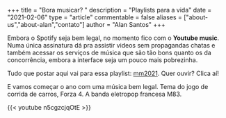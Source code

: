 +++
title = "Bora musicar? "
description = "Playlists para a vida"
date = "2021-02-06"
type = "article"
commentable = false
aliases = ["about-us","about-alan","contato"]
author = "Alan Santos"
+++

Embora o Spotify seja bem legal, no momento fico com o **Youtube music**.  Numa única assinatura dá pra assistir videos sem propagandas chatas e também acessar os serviços de música que são tão bons quanto os da concorrência, embora a interface seja um pouco mais pobrezinha. 

Tudo que postar aqui vai para essa playlist: [mm2021](https://music.youtube.com/playlist?list=PLYgwqzinSWnFMYr0-Sc-gHtjRUvsTCEor). Quer ouvir? Clica aí!

E vamos começar o ano com uma música bem legal. Tema do jogo de corrida de carros, Forza 4. A banda eletropop francesa M83. 

{{< youtube n5cgzcjqOtE >}}